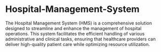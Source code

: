 # Hospital-Management-System
The Hospital Management System (HMS) is a comprehensive solution designed to streamline and enhance the management of hospital operations. This system facilitates the efficient handling of various administrative and clinical tasks, ensuring that healthcare providers can deliver high-quality patient care while optimizing resource utilization.
